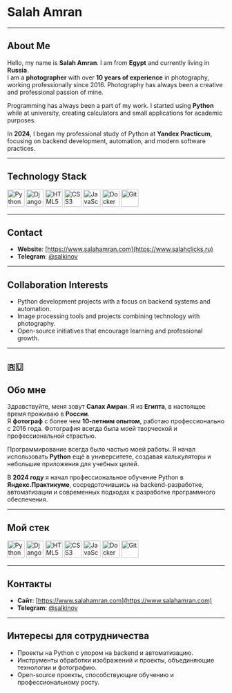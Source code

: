 # Salah Amran

---

## About Me

Hello, my name is **Salah Amran**. I am from **Egypt** and currently living in **Russia**.  
I am a **photographer** with over **10 years of experience** in photography, working professionally since 2016. Photography has always been a creative and professional passion of mine.  

Programming has always been a part of my work. I started using **Python** while at university, creating calculators and small applications for academic purposes.  

In **2024**, I began my professional study of Python at **Yandex Practicum**, focusing on backend development, automation, and modern software practices.

---

## Technology Stack

<p align="left">
  <img src="https://cdn.jsdelivr.net/gh/devicons/devicon/icons/python/python-original.svg" alt="Python" width="40" height="40"/>
  <img src="https://cdn.jsdelivr.net/gh/devicons/devicon/icons/django/django-plain.svg" alt="Django" width="40" height="40"/>
  <img src="https://cdn.jsdelivr.net/gh/devicons/devicon/icons/html5/html5-original.svg" alt="HTML5" width="40" height="40"/>
  <img src="https://cdn.jsdelivr.net/gh/devicons/devicon/icons/css3/css3-original.svg" alt="CSS3" width="40" height="40"/>
  <img src="https://cdn.jsdelivr.net/gh/devicons/devicon/icons/javascript/javascript-original.svg" alt="JavaScript" width="40" height="40"/>
  <img src="https://cdn.jsdelivr.net/gh/devicons/devicon/icons/docker/docker-original.svg" alt="Docker" width="40" height="40"/>
  <img src="https://cdn.jsdelivr.net/gh/devicons/devicon/icons/git/git-original.svg" alt="Git" width="40" height="40"/>
</p>

---

## Contact

- **Website**: [https://www.salahamran.com](https://www.salahclicks.ru)  
- **Telegram**: [@salkinov](https://t.me/salkinov)  

---

## Collaboration Interests

- Python development projects with a focus on backend systems and automation.  
- Image processing tools and projects combining technology with photography.  
- Open-source initiatives that encourage learning and professional growth.

---

 🇷🇺
---

## Обо мне

Здравствуйте, меня зовут **Салах Амран**. Я из **Египта**, в настоящее время проживаю в **России**.  
Я **фотограф** с более чем **10-летним опытом**, работаю профессионально с 2016 года. Фотография всегда была моей творческой и профессиональной страстью.  

Программирование всегда было частью моей работы. Я начал использовать **Python** ещё в университете, создавая калькуляторы и небольшие приложения для учебных целей.  

В **2024 году** я начал профессиональное обучение Python в **Яндекс.Практикуме**, сосредоточившись на backend-разработке, автоматизации и современных подходах к разработке программного обеспечения.

---

## Мой стек

<p align="left">
  <img src="https://cdn.jsdelivr.net/gh/devicons/devicon/icons/python/python-original.svg" alt="Python" width="40" height="40"/>
  <img src="https://cdn.jsdelivr.net/gh/devicons/devicon/icons/django/django-plain.svg" alt="Django" width="40" height="40"/>
  <img src="https://cdn.jsdelivr.net/gh/devicons/devicon/icons/html5/html5-original.svg" alt="HTML5" width="40" height="40"/>
  <img src="https://cdn.jsdelivr.net/gh/devicons/devicon/icons/css3/css3-original.svg" alt="CSS3" width="40" height="40"/>
  <img src="https://cdn.jsdelivr.net/gh/devicons/devicon/icons/javascript/javascript-original.svg" alt="JavaScript" width="40" height="40"/>
  <img src="https://cdn.jsdelivr.net/gh/devicons/devicon/icons/docker/docker-original.svg" alt="Docker" width="40" height="40"/>
  <img src="https://cdn.jsdelivr.net/gh/devicons/devicon/icons/git/git-original.svg" alt="Git" width="40" height="40"/>
</p>

---

## Контакты

- **Сайт**: [https://www.salahamran.com](https://www.salahamran.com)  
- **Telegram**: [@salkinov](https://t.me/salkinov)  

---

## Интересы для сотрудничества

- Проекты на Python с упором на backend и автоматизацию.  
- Инструменты обработки изображений и проекты, объединяющие технологии и фотографию.  
- Open-source проекты, способствующие обучению и профессиональному росту.
